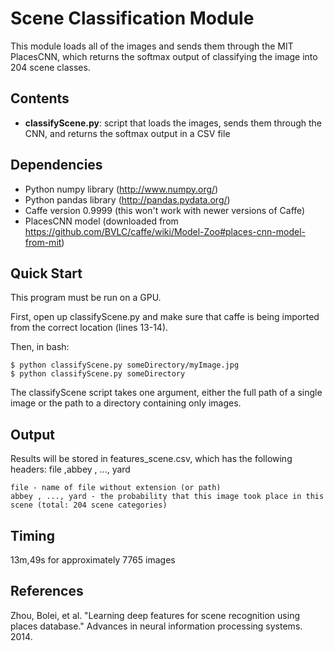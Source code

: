 # Scene Classification Module

This module loads all of the images and sends them through the MIT PlacesCNN, which returns the softmax output of classifying the image into 204 scene classes.

## Contents
- **classifyScene.py**: script that loads the images, sends them through the CNN, and returns the softmax output in a CSV file

## Dependencies
- Python numpy library (http://www.numpy.org/)
- Python pandas library (http://pandas.pydata.org/)
- Caffe version 0.9999 (this won't work with newer versions of Caffe)
- PlacesCNN model (downloaded from https://github.com/BVLC/caffe/wiki/Model-Zoo#places-cnn-model-from-mit)

## Quick Start
This program must be run on a GPU.

First, open up classifyScene.py and make sure that caffe is being imported from the correct location (lines 13-14).

Then, in bash:
```
$ python classifyScene.py someDirectory/myImage.jpg
$ python classifyScene.py someDirectory
```

The classifyScene script takes one argument, either the full path of a single image or the path to a directory containing only images.

## Output
Results will be stored in features_scene.csv, which has the following headers:
file ,abbey , ..., yard

	file - name of file without extension (or path)
	abbey , ..., yard - the probability that this image took place in this scene (total: 204 scene categories)

## Timing
13m,49s for approximately 7765 images

## References
Zhou, Bolei, et al. "Learning deep features for scene recognition using places database." Advances in neural information processing systems. 2014.
